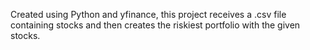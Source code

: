 Created using Python and yfinance, this project receives a .csv file containing stocks and then creates the riskiest portfolio with the given stocks.
